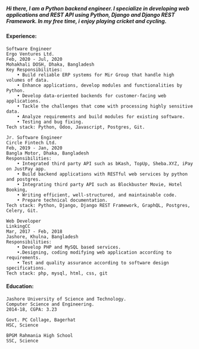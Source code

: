 ##### Hi there, I am a Python backend engineer. I specialize in developing web applications and REST API using Python, Django and Django REST Framework. In my free time, i enjoy playing cricket and cycling. 


#### Experience:
    Software Engineer
    Ergo Ventures Ltd.
    Feb, 2020 - Jul, 2020
    Mohakhali DOSH, Dhaka, Bangladesh
    Key Responsibilities:
        • Build reliable ERP systems for Mir Group that handle high volumes of data.
        • Enhance applications, develop modules and functionalities by Python.
        • Develop data-oriented backends for customer-facing web applications.
        • Tackle the challenges that come with processing highly sensitive data.
        • Analyze requirements and build modules for existing software.
        • Testing and bug fixing.
    Tech stack: Python, Odoo, Javascript, Postgres, Git.
        
    Jr. Software Engineer
    Circle Fintech Ltd.
    Feb, 2019 - Jan, 2020
    Bangla Motor, Dhaka, Bangladesh
    Responsibilities:
        • Integrated third party API such as bKash, TopUp, Sheba.XYZ, iPay on JustPay app.
        • Build backend applications with RESTful web services by python and postgres.
        • Integrating third party API such as Blockbuster Movie, Hotel Booking,
        • Writing efficient, well-structured, and maintainable code.
        • Prepare technical documentation.
    Tech stack: Python, Django, Django REST Framework, GraphQL, Postgres, Celery, Git.
        
    Web Developer
    LinkingCC
    Mar, 2017 - Feb, 2018
    Jashore, Khulna, Bangladesh
    Responsibilities:
        • Develop PHP and MySQL based services.
        •.Designing, coding modifying web application according to requirements.
        • Test and quality assurance according to software design specifications.
    Tech stack: php, mysql, html, css, git

#### Education:
    Jashore University of Science and Technology.
    Computer Science and Engineering.
    2014-18, CGPA: 3.23
    
    Govt. PC Collage, Bagerhat
    HSC, Science
    
    BPGM Rahmania High School
    SSC, Science
    
    
